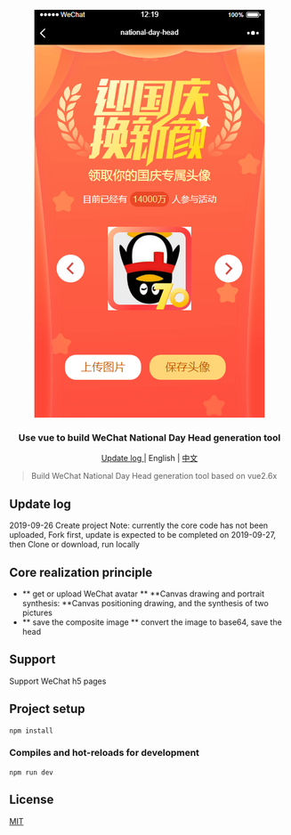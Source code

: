 <p align="center">
<img src="./src/assets/title.png" alt="mark text" width="414" height="733">
</p>

<h3 align="center">Use vue to build WeChat National Day Head generation tool</h3>

<p align="center">
  <a href="">
   Update log
  </a>
  <span> | </span>
  <a>
    English
  </a>
  <span> | </span>
  <a  href="./README.md">
    中文
  </a>
</p>

> Build WeChat National Day Head generation tool based on vue2.6x

## Update log

2019-09-26 Create project 
Note: currently the core code has not been uploaded, Fork first, update is expected to be completed on 2019-09-27, then Clone or download, run locally


## Core realization principle

- ** get or upload WeChat avatar **
**Canvas drawing and portrait synthesis: **Canvas positioning drawing, and the synthesis of two pictures
- ** save the composite image ** convert the image to base64, save the head

## Support

Support WeChat h5 pages

## Project setup
```
npm install
```

### Compiles and hot-reloads for development
```
npm run dev
```

## License

[MIT](http://opensource.org/licenses/MIT)
